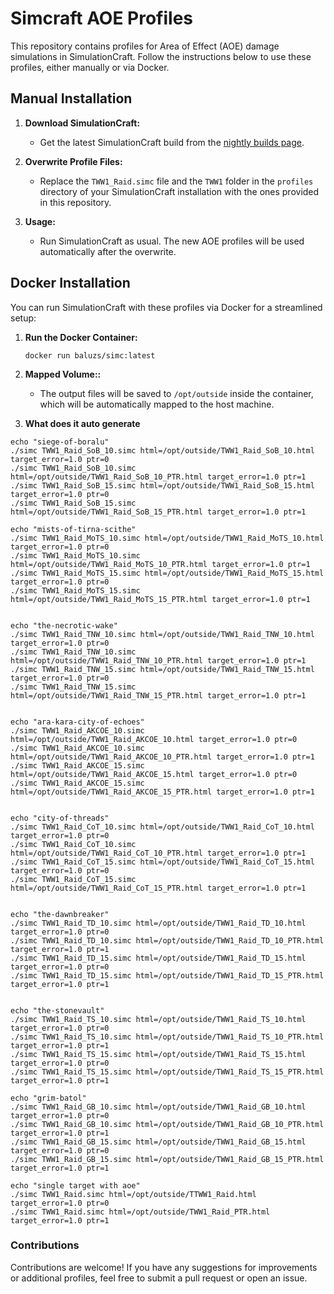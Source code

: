 # Simcraft AOE Profiles

This repository contains profiles for Area of Effect (AOE) damage simulations in SimulationCraft. Follow the instructions below to use these profiles, either manually or via Docker.

## Manual Installation

1. **Download SimulationCraft:**
   - Get the latest SimulationCraft build from the [nightly builds page](http://downloads.simulationcraft.org/nightly/?C=M;O=D).

2. **Overwrite Profile Files:**
   - Replace the `TWW1_Raid.simc` file and the `TWW1` folder in the `profiles` directory of your SimulationCraft installation with the ones provided in this repository.

3. **Usage:**
   - Run SimulationCraft as usual. The new AOE profiles will be used automatically after the overwrite.

## Docker Installation

You can run SimulationCraft with these profiles via Docker for a streamlined setup:

1. **Run the Docker Container:**
   ```
   docker run baluzs/simc:latest
   ```
2. **Mapped Volume::**
   - The output files will be saved to `/opt/outside` inside the container, which will be automatically mapped to the host machine.
     
3. **What does it auto generate**
```
echo "siege-of-boralu"
./simc TWW1_Raid_SoB_10.simc html=/opt/outside/TWW1_Raid_SoB_10.html target_error=1.0 ptr=0
./simc TWW1_Raid_SoB_10.simc html=/opt/outside/TWW1_Raid_SoB_10_PTR.html target_error=1.0 ptr=1
./simc TWW1_Raid_SoB_15.simc html=/opt/outside/TWW1_Raid_SoB_15.html target_error=1.0 ptr=0
./simc TWW1_Raid_SoB_15.simc html=/opt/outside/TWW1_Raid_SoB_15_PTR.html target_error=1.0 ptr=1

echo "mists-of-tirna-scithe"
./simc TWW1_Raid_MoTS_10.simc html=/opt/outside/TWW1_Raid_MoTS_10.html target_error=1.0 ptr=0
./simc TWW1_Raid_MoTS_10.simc html=/opt/outside/TWW1_Raid_MoTS_10_PTR.html target_error=1.0 ptr=1
./simc TWW1_Raid_MoTS_15.simc html=/opt/outside/TWW1_Raid_MoTS_15.html target_error=1.0 ptr=0
./simc TWW1_Raid_MoTS_15.simc html=/opt/outside/TWW1_Raid_MoTS_15_PTR.html target_error=1.0 ptr=1


echo "the-necrotic-wake"
./simc TWW1_Raid_TNW_10.simc html=/opt/outside/TWW1_Raid_TNW_10.html target_error=1.0 ptr=0
./simc TWW1_Raid_TNW_10.simc html=/opt/outside/TWW1_Raid_TNW_10_PTR.html target_error=1.0 ptr=1
./simc TWW1_Raid_TNW_15.simc html=/opt/outside/TWW1_Raid_TNW_15.html target_error=1.0 ptr=0
./simc TWW1_Raid_TNW_15.simc html=/opt/outside/TWW1_Raid_TNW_15_PTR.html target_error=1.0 ptr=1


echo "ara-kara-city-of-echoes"
./simc TWW1_Raid_AKCOE_10.simc html=/opt/outside/TWW1_Raid_AKCOE_10.html target_error=1.0 ptr=0
./simc TWW1_Raid_AKCOE_10.simc html=/opt/outside/TWW1_Raid_AKCOE_10_PTR.html target_error=1.0 ptr=1
./simc TWW1_Raid_AKCOE_15.simc html=/opt/outside/TWW1_Raid_AKCOE_15.html target_error=1.0 ptr=0
./simc TWW1_Raid_AKCOE_15.simc html=/opt/outside/TWW1_Raid_AKCOE_15_PTR.html target_error=1.0 ptr=1


echo "city-of-threads"
./simc TWW1_Raid_CoT_10.simc html=/opt/outside/TWW1_Raid_CoT_10.html target_error=1.0 ptr=0
./simc TWW1_Raid_CoT_10.simc html=/opt/outside/TWW1_Raid_CoT_10_PTR.html target_error=1.0 ptr=1
./simc TWW1_Raid_CoT_15.simc html=/opt/outside/TWW1_Raid_CoT_15.html target_error=1.0 ptr=0
./simc TWW1_Raid_CoT_15.simc html=/opt/outside/TWW1_Raid_CoT_15_PTR.html target_error=1.0 ptr=1


echo "the-dawnbreaker"
./simc TWW1_Raid_TD_10.simc html=/opt/outside/TWW1_Raid_TD_10.html target_error=1.0 ptr=0
./simc TWW1_Raid_TD_10.simc html=/opt/outside/TWW1_Raid_TD_10_PTR.html target_error=1.0 ptr=1
./simc TWW1_Raid_TD_15.simc html=/opt/outside/TWW1_Raid_TD_15.html target_error=1.0 ptr=0
./simc TWW1_Raid_TD_15.simc html=/opt/outside/TWW1_Raid_TD_15_PTR.html target_error=1.0 ptr=1


echo "the-stonevault"
./simc TWW1_Raid_TS_10.simc html=/opt/outside/TWW1_Raid_TS_10.html target_error=1.0 ptr=0
./simc TWW1_Raid_TS_10.simc html=/opt/outside/TWW1_Raid_TS_10_PTR.html target_error=1.0 ptr=1
./simc TWW1_Raid_TS_15.simc html=/opt/outside/TWW1_Raid_TS_15.html target_error=1.0 ptr=0
./simc TWW1_Raid_TS_15.simc html=/opt/outside/TWW1_Raid_TS_15_PTR.html target_error=1.0 ptr=1

echo "grim-batol"
./simc TWW1_Raid_GB_10.simc html=/opt/outside/TWW1_Raid_GB_10.html target_error=1.0 ptr=0
./simc TWW1_Raid_GB_10.simc html=/opt/outside/TWW1_Raid_GB_10_PTR.html target_error=1.0 ptr=1
./simc TWW1_Raid_GB_15.simc html=/opt/outside/TWW1_Raid_GB_15.html target_error=1.0 ptr=0
./simc TWW1_Raid_GB_15.simc html=/opt/outside/TWW1_Raid_GB_15_PTR.html target_error=1.0 ptr=1

echo "single target with aoe"
./simc TWW1_Raid.simc html=/opt/outside/TTWW1_Raid.html target_error=1.0 ptr=0
./simc TWW1_Raid.simc html=/opt/outside/TWW1_Raid_PTR.html target_error=1.0 ptr=1
```

### Contributions
Contributions are welcome! If you have any suggestions for improvements or additional profiles, feel free to submit a pull request or open an issue.
